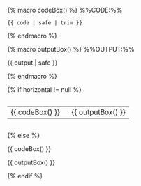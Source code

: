 <!-- This boilerplate shows MarkBind code and the rendered output of that code -->
<!-- Supports 5 variables. -->
<!-- `code` - The MarkBind code content in this variable will appear in a code block containing the code, -->
<!-- `output` - rendered output in the output box. -->
<!-- `highlightStyle` (optional) - Defines the syntax coloring for the code block-->
<!-- `heading` (optional) - Heading of the code block-->
<!-- `horizontal` (optional) - If the code and output is horizontally laid out. A non-empty input of `horizontal` will result in a horizontal layout-->

{% macro codeBox() %}
%%CODE:%%
<div class="indented">

```{{ highlightStyle | safe }}{ {% if heading %}heading="{{heading}}"{% endif %}}
{{ code | safe | trim }}
```
</div>
{% endmacro %}

{% macro outputBox() %}
%%OUTPUT:%%
<div class="indented">

<box border-left-color="grey" background-color="var(--bg-primary)">

{{ output | safe }}
</box>
</div>
{% endmacro %}

{% if horizontal != null %}
<div style="overflow-x: auto">
<table style="width: 100%">
<tbody>
<tr>
<td style="width: 50%">
{{ codeBox() }}
</td>
<td style="width: 50%">
{{ outputBox() }}
</td>
</tr>
</tbody>
</table>
</div>

{% else %}

{{ codeBox() }}

{{ outputBox() }}

{% endif %}

